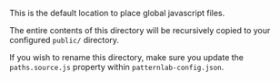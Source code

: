 This is the default location to place global javascript files.

The entire contents of this directory will be recursively copied to your configured `public/` directory.

If you wish to rename this directory, make sure you update the `paths.source.js` property within `patternlab-config.json`.
